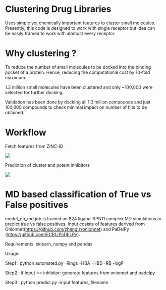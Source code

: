 # Clustering Drug Libraries

Uses simple yet chemically important features to cluster small molecules. Presently, this code is designed to work with single receptor but idea can be easily framed to work with alomost every receptor.

# Why clustering ? 
To reduce the number of small molecules to be docked into the binding pocket of a protein. Hence, reducing the computational cost by 10-fold maximum.

1.3 million small molecules have been clustered and only ~100,000 were selected for further docking.

Validation has been done by docking all 1.3 million compounds and just 100,000 compounds to check minimal impact on number of hits to be obtained.

# Workflow
Fetch features from ZINC-ID

![](./fetch_zn.gif)

Prediction of cluster and potent inhibitors

![](./cluster.gif)


# MD based classification of True vs False positives
model_nn_md.job is trained on 824 ligand-RPN11 complex MD simulations to predict true vs false positives.
Input cosists of features derived from Onionnet(https://github.com/zhenglz/onionnet) and PaDelPy (https://github.com/ECRL/PaDELPy).

Requirements:
sklearn, numpy and pandas

Usage:

Step1 : python automated.py -Rings -HBA -HBD -RB -logP

Step2 : if input == inhibitor: generate features from onionnet and padelpy

Step3 : python predict.py -input features_filename
